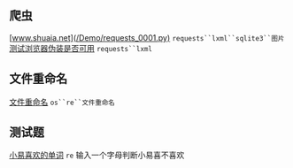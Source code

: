 
## 爬虫

[www.shuaia.net](/Demo/requests_0001.py) `requests``lxml``sqlite3``图片`
[测试浏览器伪装是否可用](/Demo/requests_0001.py) `requests``lxml`

## 文件重命名

[文件重命名](/Demo/os_re__rename.py) `os``re``文件重命名`

## 测试题

[小易喜欢的单词](/Demo/test_0001.py) `re` 输入一个字母判断小易喜不喜欢

